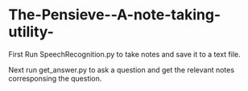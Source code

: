 # The-Pensieve--A-note-taking-utility-
First Run SpeechRecognition.py to take notes and save it to a text file.

Next run get_answer.py to ask a question and get the relevant notes corresponsing the question.
